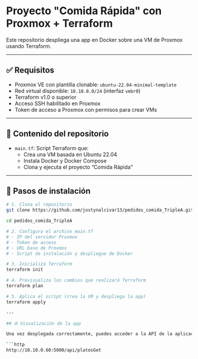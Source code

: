 # Proyecto "Comida Rápida" con Proxmox + Terraform

Este repositorio despliega una app en Docker sobre una VM de Proxmox usando Terraform.

---

## ✅ Requisitos

- Proxmox VE con plantilla clonable: `ubuntu-22.04-minimal-template`
- Red virtual disponible: `10.10.0.0/24` (interfaz `vmbr0`)
- Terraform v1.0 o superior
- Acceso SSH habilitado en Proxmox
- Token de acceso a Proxmox con permisos para crear VMs

---

## 📁 Contenido del repositorio

- `main.tf`: Script Terraform que:
  - Crea una VM basada en Ubuntu 22.04
  - Instala Docker y Docker Compose
  - Clona y ejecuta el proyecto “Comida Rápida”

---

## 🚀 Pasos de instalación

```bash
# 1. Clona el repositorio
git clone https://github.com/jostynalcivar13/pedidos_comida_TripleA.git

cd pedidos_comida_TripleA

# 2. Configura el archivo main.tf
# - IP del servidor Proxmox
# - Token de acceso
# - URL base de Proxmox
# - Script de instalación y despliegue de Docker

# 3. Inicializa Terraform
terraform init

# 4. Previsualiza los cambios que realizará Terraform
terraform plan

# 5. Aplica el script (crea la VM y despliega la app)
terraform apply

---

## 🌐 Visualización de la app

Una vez desplegada correctamente, puedes acceder a la API de la aplicación mediante la siguiente URL:

```http
http://10.10.0.60:5000/api/platosGet
